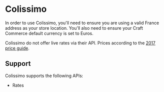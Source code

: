 # Colissimo
In order to use Colissimo, you'll need to ensure you are using a valid France address as your store location. You'll also need to ensure your Craft Commerce default currency is set to Euros.

Colissimo do not offer live rates via their API. Prices according to the [2017 price guide](http://www.colissimo.fr/particuliers/envoyer_un_colis/decouvrir_loffre_colissimo/Tarifs_colissimo/Tarifs_colissimo.jsp).

## Support
Colissimo supports the following APIs:
- Rates
